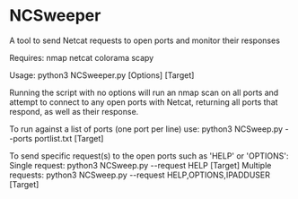 # NCSweeper
A tool to send Netcat requests to open ports and monitor their responses

Requires:
nmap
netcat
colorama
scapy

Usage:
python3 NCSweeper.py [Options] [Target]

Running the script with no options will run an nmap scan on all ports and attempt to connect to any open ports with Netcat, returning all ports that respond, as well as their response.

To run against a list of ports (one port per line) use:
python3 NCSweep.py --ports portlist.txt [Target]

To send specific request(s) to the open ports such as 'HELP' or 'OPTIONS':
Single request: python3 NCSweep.py --request HELP [Target]
Multiple requests: python3 NCSweep.py --request HELP,OPTIONS,IPADDUSER [Target]
